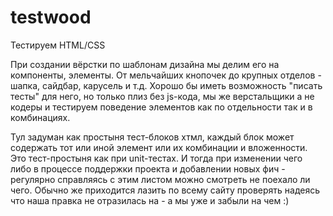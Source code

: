 # testwood
Тестируем HTML/CSS 

При создании вёрстки по шаблонам дизайна мы делим его на компоненты, элементы. От мельчайших кнопочек до крупных отделов - шапка, сайдбар, карусель и т.д. Хорошо бы иметь возможность "писать тесты" для него, но только плиз без js-кода, мы же верстальщики а не кодеры и тестируем поведение элементов как по отдельности так и в комбинациях.

Тул задуман как простыня тест-блоков хтмл, каждый блок может содержать тот или иной элемент или их комбинации и вложенности. Это тест-простыня как при unit-тестах. И тогда при изменении чего либо в процессе поддержки проекта и добавлении новых фич - регулярно справляясь с этим листом можно смотреть не поехало ли чего. Обычно же приходится лазить по всему сайту проверять надеясь что наша правка не отразилась на - а мы уже и забыли на чем :)
